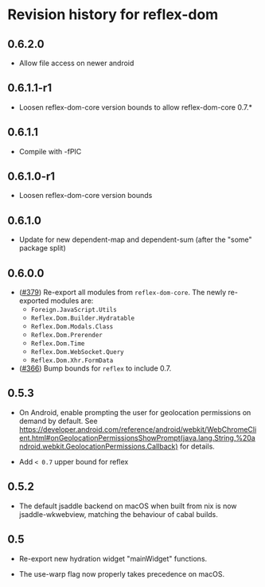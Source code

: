 # Revision history for reflex-dom

## 0.6.2.0

* Allow file access on newer android

## 0.6.1.1-r1

* Loosen reflex-dom-core version bounds to allow reflex-dom-core 0.7.*

## 0.6.1.1

* Compile with -fPIC

## 0.6.1.0-r1

* Loosen reflex-dom-core version bounds

## 0.6.1.0

* Update for new dependent-map and dependent-sum (after the "some" package split)

## 0.6.0.0

* ([#379](https://github.com/reflex-frp/reflex-dom/pull/379)) Re-export all modules from `reflex-dom-core`. The newly re-exported modules are:
    * `Foreign.JavaScript.Utils`
    * `Reflex.Dom.Builder.Hydratable`
    * `Reflex.Dom.Modals.Class`
    * `Reflex.Dom.Prerender`
    * `Reflex.Dom.Time`
    * `Reflex.Dom.WebSocket.Query`
    * `Reflex.Dom.Xhr.FormData`
* ([#366](https://github.com/reflex-frp/reflex-dom/pull/366)) Bump bounds for `reflex` to include 0.7.

## 0.5.3

* On Android, enable prompting the user for geolocation
  permissions on demand by default. See
  https://developer.android.com/reference/android/webkit/WebChromeClient.html#onGeolocationPermissionsShowPrompt(java.lang.String,%20android.webkit.GeolocationPermissions.Callback)
  for details.

 * Add `< 0.7` upper bound for reflex

## 0.5.2

* The default jsaddle backend on macOS when built from nix
  is now jsaddle-wkwebview, matching the behaviour of cabal
  builds.

## 0.5

* Re-export new hydration widget "mainWidget" functions.

* The use-warp flag now properly takes precedence on macOS.
